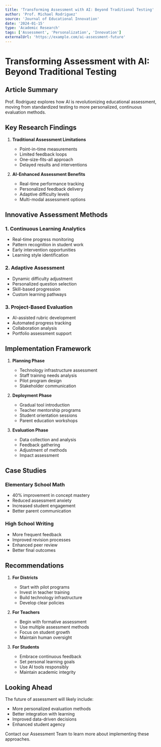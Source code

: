 ```yaml
---
title: 'Transforming Assessment with AI: Beyond Traditional Testing'
author: 'Prof. Michael Rodriguez'
source: 'Journal of Educational Innovation'
date: '2024-01-15'
type: 'Academic Research'
tags: ['Assessment', 'Personalization', 'Innovation']
externalUrl: 'https://example.com/ai-assessment-future'
---
```


# Transforming Assessment with AI: Beyond Traditional Testing

## Article Summary

Prof. Rodriguez explores how AI is revolutionizing educational assessment, moving from standardized testing to more personalized, continuous evaluation methods.

## Key Research Findings

1. **Traditional Assessment Limitations**

   - Point-in-time measurements
   - Limited feedback loops
   - One-size-fits-all approach
   - Delayed results and interventions

2. **AI-Enhanced Assessment Benefits**
   - Real-time performance tracking
   - Personalized feedback delivery
   - Adaptive difficulty levels
   - Multi-modal assessment options

## Innovative Assessment Methods

### 1. Continuous Learning Analytics

- Real-time progress monitoring
- Pattern recognition in student work
- Early intervention opportunities
- Learning style identification

### 2. Adaptive Assessment

- Dynamic difficulty adjustment
- Personalized question selection
- Skill-based progression
- Custom learning pathways

### 3. Project-Based Evaluation

- AI-assisted rubric development
- Automated progress tracking
- Collaboration analysis
- Portfolio assessment support

## Implementation Framework

1. **Planning Phase**

   - Technology infrastructure assessment
   - Staff training needs analysis
   - Pilot program design
   - Stakeholder communication

2. **Deployment Phase**

   - Gradual tool introduction
   - Teacher mentorship programs
   - Student orientation sessions
   - Parent education workshops

3. **Evaluation Phase**
   - Data collection and analysis
   - Feedback gathering
   - Adjustment of methods
   - Impact assessment

## Case Studies

### Elementary School Math

- 40% improvement in concept mastery
- Reduced assessment anxiety
- Increased student engagement
- Better parent communication

### High School Writing

- More frequent feedback
- Improved revision processes
- Enhanced peer review
- Better final outcomes

## Recommendations

1. **For Districts**

   - Start with pilot programs
   - Invest in teacher training
   - Build technology infrastructure
   - Develop clear policies

2. **For Teachers**

   - Begin with formative assessment
   - Use multiple assessment methods
   - Focus on student growth
   - Maintain human oversight

3. **For Students**
   - Embrace continuous feedback
   - Set personal learning goals
   - Use AI tools responsibly
   - Maintain academic integrity

## Looking Ahead

The future of assessment will likely include:

- More personalized evaluation methods
- Better integration with learning
- Improved data-driven decisions
- Enhanced student agency

Contact our Assessment Team to learn more about implementing these approaches.
